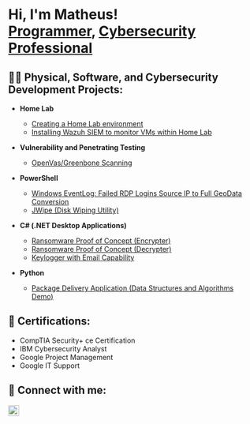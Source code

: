 <h1>Hi, I'm Matheus! <br/><a href="https://github.com/matheussantana159">Programmer</a>, <a href="https://www.linkedin.com/in/matheus-santana-618b01172/">Cybersecurity Professional</a></h1>


<h2>👨‍💻 Physical, Software, and Cybersecurity Development Projects:</h2>

- <b>Home Lab</b>
  - [Creating a Home Lab environment](https://github.com/matheussantana159/Home-Lab)
  - [Installing Wazuh SIEM to monitor VMs within Home Lab](https://github.com/matheussantana159/Wazuh-and-its-Integration)
 
- <b>Vulnerability and Penetrating Testing</b>
  - [OpenVas/Greenbone Scanning](https://github.com/matheussantana159/OpenVAS-Greenbone-Scan-with-Credentials/blob/main/README.md)

- <b>PowerShell</b>
  - [Windows EventLog: Failed RDP Logins Source IP to Full GeoData Conversion](https://github.com/matheussantana159)
  - [JWipe (Disk Wiping Utility)](https://github.com/matheussantana159/JWipe_Disk_Sanitation)

- <b>C# (.NET Desktop Applications)</b>
  - [Ransomware Proof of Concept (Encrypter)](https://github.com/matheussantana159)
  - [Ransomware Proof of Concept (Decrypter)](https://github.com/matheussantana159)
  - [Keylogger with Email Capability](https://github.com/matheussantana159)

- <b>Python</b>
  - [Package Delivery Application (Data Structures and Algorithms Demo)](https://github.com/matheussantana159)

<h2>📄 Certifications:</h2>

- CompTIA Security+ ce Certification
- IBM Cybersecurity Analyst
- Google Project Management
- Google IT Support

<h2> 🤳 Connect with me:</h2>

[<img align="left" alt="Matheus Santana | LinkedIn" width="22px" src="https://cdn.jsdelivr.net/npm/simple-icons@v3/icons/linkedin.svg" />][linkedin]

[linkedin]: https://www.linkedin.com/in/matheus-santana-618b01172/
